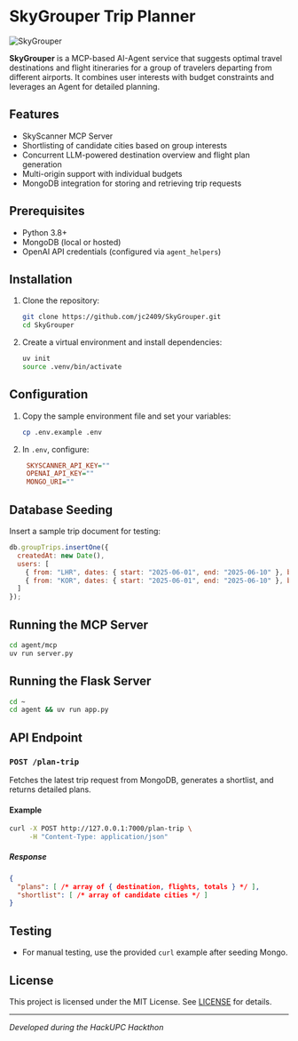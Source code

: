 # SkyGrouper Trip Planner

![SkyGrouper](SkyGrouper.png)

**SkyGrouper** is a MCP-based AI-Agent service that suggests optimal travel destinations and flight itineraries for a group of travelers departing from different airports. It combines user interests with budget constraints and leverages an Agent for detailed planning.

## Features

* SkyScanner MCP Server
* Shortlisting of candidate cities based on group interests
* Concurrent LLM-powered destination overview and flight plan generation
* Multi-origin support with individual budgets
* MongoDB integration for storing and retrieving trip requests

## Prerequisites

* Python 3.8+
* MongoDB (local or hosted)
* OpenAI API credentials (configured via `agent_helpers`)

## Installation

1. Clone the repository:

   ```bash
   git clone https://github.com/jc2409/SkyGrouper.git
   cd SkyGrouper
   ```
2. Create a virtual environment and install dependencies:

   ```bash
   uv init
   source .venv/bin/activate
   ```

## Configuration

1. Copy the sample environment file and set your variables:

   ```bash
   cp .env.example .env
   ```
2. In `.env`, configure:

   ```ini
    SKYSCANNER_API_KEY=""
    OPENAI_API_KEY=""
    MONGO_URI=""
   ```

## Database Seeding

Insert a sample trip document for testing:

```js
db.groupTrips.insertOne({
  createdAt: new Date(),
  users: [
    { from: "LHR", dates: { start: "2025-06-01", end: "2025-06-10" }, budget: { max: 1500 }, interests: ["culture","mountain"] },
    { from: "KOR", dates: { start: "2025-06-01", end: "2025-06-10" }, budget: { max: 1500 }, interests: ["beach","party"] }
  ]
});
```

## Running the MCP Server

```bash
cd agent/mcp
uv run server.py
```

## Running the Flask Server

```bash
cd ~
cd agent && uv run app.py
```

## API Endpoint

### `POST /plan-trip`

Fetches the latest trip request from MongoDB, generates a shortlist, and returns detailed plans.

#### Example

```bash
curl -X POST http://127.0.0.1:7000/plan-trip \
     -H "Content-Type: application/json"
```

##### Response

```json
{
  "plans": [ /* array of { destination, flights, totals } */ ],
  "shortlist": [ /* array of candidate cities */ ]
}
```

## Testing

* For manual testing, use the provided `curl` example after seeding Mongo.

## License

This project is licensed under the MIT License. See [LICENSE](LICENSE) for details.

---

*Developed during the HackUPC Hackthon*
